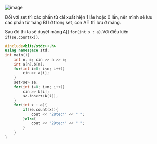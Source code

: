 ![image](https://github.com/Llam-a/Practice_Cpp/assets/115911041/b7baaeca-0e01-42c1-8756-5c700781d220)

Đối với set thì các phần tử chỉ xuất hiện 1 lần hoặc 0 lần, nên mình sẽ lưu các phần tử mảng B[] ở trong set, con A[] thì lưu ở mảng.

Sau đó thì ta sẽ duyệt mảng A[] `for(int x : a)`.Với điều kiện `if(se.count(x))`.

```cpp
#include<bits/stdc++.h>
using namespace std;
int main(){
    int n, m; cin >> n >> m;
    int a[n],b[m];
    for(int i=0; i<n; i++){
        cin >> a[i];
    }
    set<se> se;
    for(int i=0; i<m; i++){
        cin >> b[i];
        se.insert(b[i]);
    }
    for(int x : a){
        if(se.count(x)){
            cout << "28tech" << " ";
        }else{
            cout << "29tech" << " ";
        }
    }
}
```


